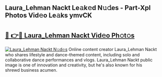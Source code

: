 ## Laura_Lehman Nackt Le𝚊k𝚎d N𝚞𝚍es - Part-Xpl Photos Vid𝚎o Le𝚊ks ymvCK

# <h2><a href="http://fb4xdce.evod.top/?m=Laura_Lehman+Nackt">🔗 👉🔴 Laura_Lehman Nackt Vid𝚎o Ph𝚘t𝚘s</a></h2>

[![Laura_Lehman Nackt N𝚞d𝚎s](https://i.imgur.com/8V9OHl7.gif)](http://fb4xdce.evod.top/?m=Laura_Lehman+Nackt)
Online content creator Laura_Lehman Nackt who shares lifestyle and dance-themed content, including solo and collaborative dance performances and vlogs. Laura_Lehman Nackt public image is one of innovation and creativity, but he's also known for his shrewd business acumen. 
